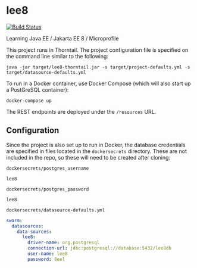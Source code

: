 # lee8

[![Build Status](https://travis-ci.com/nderwin/lee8.svg?branch=develop)](https://travis-ci.com/nderwin/lee8)

Learning Java EE / Jakarta EE 8 / Microprofile

This project runs in Thorntail.  The project configuration file is specified on the command line similar to the following:

```
java -jar target/lee8-thorntail.jar -s target/project-defaults.yml -s target/datasource-defaults.yml
```

To run in a Docker container, use Docker Compose (which will also start up a PostGreSQL container):

```
docker-compose up
```

The REST endpoints are deployed under the `/resources` URL.

## Configuration

Since the project is also set up to run in Docker, the database credentials are specified in files located in the `dockersecrets`
directory.  These are not included in the repo, so these will need to be created after cloning:

`dockersecrets/postgres_username`

```
lee8
```

`dockersecrets/postgres_password`

```
lee8
```

`dockersecrets/datasource-defaults.yml`

```yaml
swarm:
  datasources:
    data-sources:
      lee8:
        driver-name: org.postgresql
        connection-url: jdbc:postgresql://database:5432/lee8db
        user-name: lee8
        password: 8eel
```

